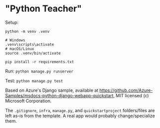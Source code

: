 # "Python Teacher"

Setup:
```
python -m venv .venv

# Windows
.venv\scripts\activate
# macOS/Linux
source .venv/bin/activate

pip install -r requirements.txt
```

Run: `python manage.py runserver`

Test: `python manage.py test`

Based on Azure's Django sample, available at https://github.com/Azure-Samples/msdocs-python-django-webapp-quickstart, MIT licensed (c) Microsoft Corporation.

The `.gitignore`, `infra`, `manage.py`, and `quickstartproject` folders/files are left as-is from the template.
A real app would probably change/specialize them.

